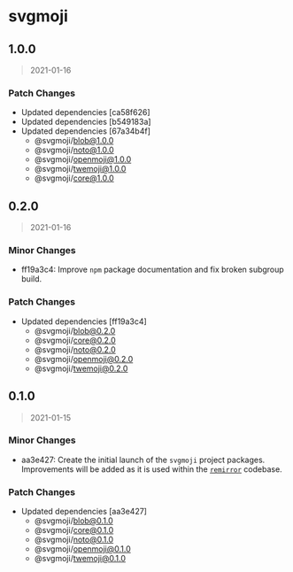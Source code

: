 # svgmoji

## 1.0.0

> 2021-01-16

### Patch Changes

- Updated dependencies [ca58f626]
- Updated dependencies [b549183a]
- Updated dependencies [67a34b4f]
  - @svgmoji/blob@1.0.0
  - @svgmoji/noto@1.0.0
  - @svgmoji/openmoji@1.0.0
  - @svgmoji/twemoji@1.0.0
  - @svgmoji/core@1.0.0

## 0.2.0

> 2021-01-16

### Minor Changes

- ff19a3c4: Improve `npm` package documentation and fix broken subgroup build.

### Patch Changes

- Updated dependencies [ff19a3c4]
  - @svgmoji/blob@0.2.0
  - @svgmoji/core@0.2.0
  - @svgmoji/noto@0.2.0
  - @svgmoji/openmoji@0.2.0
  - @svgmoji/twemoji@0.2.0

## 0.1.0

> 2021-01-15

### Minor Changes

- aa3e427: Create the initial launch of the `svgmoji` project packages. Improvements will be added as it is used within the [`remirror`](https://remirror.io) codebase.

### Patch Changes

- Updated dependencies [aa3e427]
  - @svgmoji/blob@0.1.0
  - @svgmoji/core@0.1.0
  - @svgmoji/noto@0.1.0
  - @svgmoji/openmoji@0.1.0
  - @svgmoji/twemoji@0.1.0
